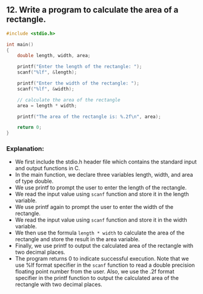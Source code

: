 
## 12. Write a program to calculate the area of a rectangle.
```c
#include <stdio.h>

int main()
{
    double length, width, area;

    printf("Enter the length of the rectangle: ");
    scanf("%lf", &length);

    printf("Enter the width of the rectangle: ");
    scanf("%lf", &width);

    // calculate the area of the rectangle
    area = length * width;

    printf("The area of the rectangle is: %.2f\n", area);

    return 0;
}

```

### Explanation:
- We first include the stdio.h header file which contains the standard input and output functions in C.
- In the main function, we declare three variables length, width, and area of type double.
- We use printf to prompt the user to enter the length of the rectangle.
- We read the input value using `scanf` function and store it in the length variable.
- We use printf again to prompt the user to enter the width of the rectangle.
- We read the input value using `scanf` function and store it in the width variable.
- We then use the formula `length * width` to calculate the area of the rectangle and store the result in the area variable.
- Finally, we use printf to output the calculated area of the rectangle with two decimal places.
- The program returns 0 to indicate successful execution. Note that we use %lf format specifier in the `scanf` function to read a double precision floating point number from the user. Also, we use the .2f format specifier in the printf function to output the calculated area of the rectangle with two decimal places.
